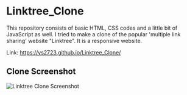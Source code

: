 # Linktree_Clone
This repository consists of basic HTML, CSS codes and a little bit of JavaScript as well. I tried to make a clone of the popular 'multiple link sharing' website "Linktree". It is a responsive website. 

Link: https://ys2723.github.io/Linktree_Clone/

## Clone Screenshot

![Linktree Clone Screenshot](https://media.discordapp.net/attachments/806881514389766184/1094503287434252328/Screenshot_2023-04-09_113444.png?width=1177&height=662)

